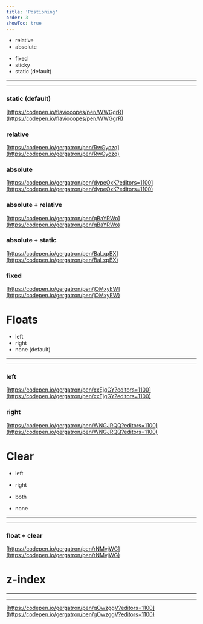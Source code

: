 ```yaml
---
title: 'Postioning'
order: 3
showToc: true
---
```


<Layout>
  <ul>
    <li>relative</li>
    <li>absolute</li>
  </ul>

  <ul>
    <li>fixed</li>
    <li>sticky</li>
    <li>static (default)</li>
  </ul>
</Layout>

---

---

### static (default)

[https://codepen.io/flaviocopes/pen/WWGgrR](https://codepen.io/flaviocopes/pen/WWGgrR)

### relative

[https://codepen.io/gergatron/pen/RwGyozq](https://codepen.io/gergatron/pen/RwGyozq)

### absolute

[https://codepen.io/gergatron/pen/dypeOxK?editors=1100](https://codepen.io/gergatron/pen/dypeOxK?editors=1100)

### absolute + relative

[https://codepen.io/gergatron/pen/qBaYRWo](https://codepen.io/gergatron/pen/qBaYRWo)

### absolute + static

[https://codepen.io/gergatron/pen/BaLxpBX](https://codepen.io/gergatron/pen/BaLxpBX)

### fixed

[https://codepen.io/gergatron/pen/jOMxyEW](https://codepen.io/gergatron/pen/jOMxyEW)

# Floats

- left
- right
- none (default)

---

---

### left

[https://codepen.io/gergatron/pen/xxEjgGY?editors=1100](https://codepen.io/gergatron/pen/xxEjgGY?editors=1100)

### right

[https://codepen.io/gergatron/pen/WNGJRQQ?editors=1100](https://codepen.io/gergatron/pen/WNGJRQQ?editors=1100)

# Clear

- left
- right

- both
- none

---

---

### float + clear

[https://codepen.io/gergatron/pen/rNMvjWG](https://codepen.io/gergatron/pen/rNMvjWG)

# z-index

---

---

[https://codepen.io/gergatron/pen/gOwzggV?editors=1100](https://codepen.io/gergatron/pen/gOwzggV?editors=1100)